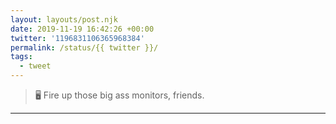 ```yaml
---
layout: layouts/post.njk
date: 2019-11-19 16:42:26 +00:00
twitter: '1196831106365968384'
permalink: /status/{{ twitter }}/
tags: 
  - tweet
---
```


> 🖥️ Fire up those big ass monitors, friends.

---
